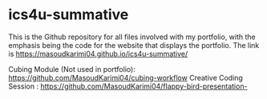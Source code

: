# ics4u-summative

This is the Github repository for all files involved with my portfolio, with the emphasis being the code for the website that displays the portfolio. The link is https://masoudkarimi04.github.io/ics4u-summative/

Cubing Module (Not used in portfolio): https://github.com/MasoudKarimi04/cubing-workflow
Creative Coding Session : https://github.com/MasoudKarimi04/flappy-bird-presentation-



